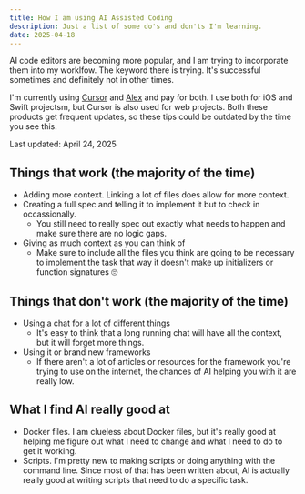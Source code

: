 ```yaml
---
title: How I am using AI Assisted Coding
description: Just a list of some do's and don'ts I'm learning.
date: 2025-04-18
---
```


AI code editors are becoming more popular, and I am trying to incorporate them into my worklfow. The keyword there is trying. It's successful sometimes and definitely not in other times.

I'm currently using [Cursor](https://www.cursor.com/) and [Alex](https://www.alexcodes.app/) and pay for both. I use both for iOS and Swift projectsm, but Cursor is also used for web projects. Both these products get frequent updates, so these tips could be outdated by the time you see this.

Last updated: April 24, 2025

## Things that work (the majority of the time)

- Adding more context. Linking a lot of files does allow for more context.
- Creating a full spec and telling it to implement it but to check in occassionally.
    - You still need to really spec out exactly what needs to happen and make sure there are no logic gaps.
- Giving as much context as you can think of
    - Make sure to include all the files you think are going to be necessary to implement the task that way it doesn't make up initializers or function signatures 🙄

## Things that don't work (the majority of the time)

- Using a chat for a lot of different things
    - It's easy to think that a long running chat will have all the context, but it will forget more things.
- Using it or brand new frameworks
    - If there aren't a lot of articles or resources for the framework you're trying to use on the internet, the chances of AI helping you with it are really low.

## What I find AI really good at

- Docker files. I am clueless about Docker files, but it's really good at helping me figure out what I need to change and what I need to do to get it working.
- Scripts. I'm pretty new to making scripts or doing anything with the command line. Since most of that has been written about, AI is actually really good at writing scripts that need to do a specific task.